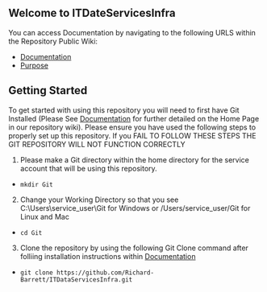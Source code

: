 ## Welcome to ITDateServicesInfra

You can access Documentation by navigating to the following URLS within the Repository Public Wiki:
- [Documentation](https://github.com/Richard-Barrett/ITDataServicesInfra/wiki)
- [Purpose](https://github.com/Richard-Barrett/ITDataServicesInfra/wiki/ITDataServicesInfra-Purpose)

## Getting Started

To get started with using this repository you will need to first have Git Installed (Please See [Documentation](https://github.com/Richard-Barrett/ITDataServicesInfra/wiki) for further detailed on the Home Page in our repository wiki). Please ensure you have used the following steps to properly set up this repository. If you FAIL TO FOLLOW THESE STEPS THE GIT REPOSITORY WILL NOT FUNCTION CORRECTLY
1. Please make a Git directory within the home directory for the service account that will be using this repository.
- `mkdir Git`
2. Change your Working Directory so that you see C:\Users\service_user\Git for Windows or /Users/service_user/Git for Linux and Mac
- `cd Git`
3. Clone the repository by using the following Git Clone command after folliing installation instructions within [Documentation](https://github.com/Richard-Barrett/ITDataServicesInfra/wiki)
- `git clone https://github.com/Richard-Barrett/ITDataServicesInfra.git`
